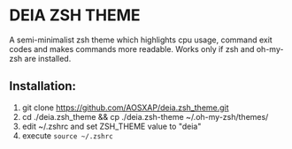 # DEIA ZSH THEME

A semi-minimalist zsh theme which highlights cpu usage, command exit codes and makes commands more readable.
Works only if zsh and oh-my-zsh are installed.

## Installation: 
1. git clone https://github.com/AOSXAP/deia.zsh_theme.git
2. cd ./deia.zsh_theme && cp ./deia.zsh-theme ~/.oh-my-zsh/themes/
3. edit ~/.zshrc and set ZSH_THEME value to "deia"
4. execute ```source ~/.zshrc```
